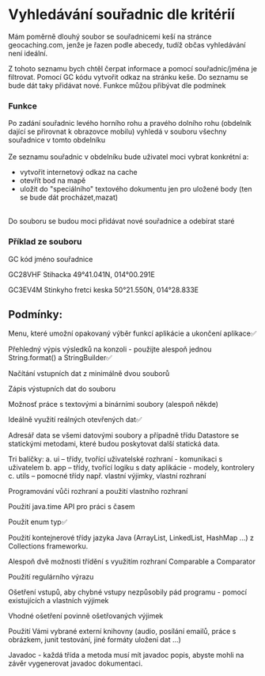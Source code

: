 # Vyhledávání souřadnic dle kritérií
Mám poměrně dlouhý soubor se souřadnicemi keší na stránce geocaching.com, jenže je řazen podle abecedy, tudíž občas vyhledávání není ideální.

Z tohoto seznamu bych chtěl čerpat informace a pomocí souřadnic/jména je filtrovat. Pomocí GC kódu vytvořit odkaz na stránku keše. Do seznamu se bude dát taky přidávat nové. Funkce můžou přibývat dle podmínek

### Funkce
Po zadání souřadnic levého horního rohu a pravého dolního rohu (obdelník dající se přirovnat k obrazovce mobilu) vyhledá v souboru všechny souřadnice v tomto obdelníku<br><br>
Ze seznamu souřadnic v obdelníku bude uživatel moci vybrat konkrétní a:   
* vytvořit internetový odkaz na cache<br>
* otevřít bod na mapě<br>
* uložit do "speciálního" textového dokumentu jen pro uložené body (ten se bude dát procházet,mazat)<br><br>

Do souboru se budou moci přidávat nové souřadnice a odebírat staré

### Příklad ze souboru
GC kód jméno souřadnice

GC28VHF Stihacka 49°41.041N, 014°00.291E

GC3EV4M Stinkyho fretci keska 50°21.550N, 014°28.833E

## Podmínky:
Menu, které umožní opakovaný výběr funkcí aplikácie a ukončení aplikace✅

Přehledný výpis výsledků na konzoli - použijte alespoň jednou String.format() a StringBuilder✅

Načítání vstupních dat z minimálně dvou souborů

Zápis výstupních dat do souboru

Možnosť práce s textovými a binárními soubory (alespoň někde)

Ideálně využití reálných otevřených dat✅

Adresář data se všemi datovými soubory a případně třídu Datastore se statickými metodami, které budou poskytovat další statická data.

Tri balíčky: a. ui – třídy, tvořící uživatelské rozhraní - komunikaci s uživatelem b. app – třídy, tvořící logiku s daty aplikácie - modely, kontrolery c. utils – pomocné třídy např. vlastní výjimky, vlastní rozhraní

Programování vůči rozhraní a použití vlastního rozhraní

Použití java.time API pro práci s časem

Použít enum typ✅

Použití kontejnerové třídy jazyka Java (ArrayList, LinkedList, HashMap ...) z Collections frameworku.

Alespoň dvě možnosti třídění s využitím rozhraní Comparable a Comparator

Použití regulárního výrazu

Ošetření vstupů, aby chybné vstupy nezpůsobily pád programu - pomocí existujících a vlastních výjimek

Vhodné ošetření povinně ošetřovaných výjimek

Použití Vámi vybrané externí knihovny (audio, posílání emailů, práce s obrázkem, junit testování, jiné formáty uložení dat ...)

Javadoc - každá třída a metoda musí mít javadoc popis, abyste mohli na závěr vygenerovat javadoc dokumentaci.
